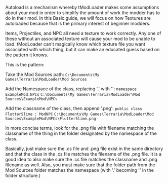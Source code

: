 Autoload is a mechanism whereby tModLoader makes some assumptions about your mod in order to simplify the amount of work the modder has to do in their mod. In this Basic guide, we will focus on how Textures are autoloaded because that is the primary interest of beginner modders.

Items, Projectiles, and NPC all need a texture to work correctly. Any one of these without an associated texture will cause your mod to be unable to load. tModLoader can't magically know which texture file you want associated with which thing, but it can make an educated guess based on the pattern it knows.

This is the pattern:

Take the Mod Sources path: 
`C:\Documents\My Games\Terraria\ModLoader\Mod Sources`

Add the Namespace of the class, replacing '.' with '\': 
`namespace ExampleMod.NPCs`
`C:\Documents\My Games\Terraria\ModLoader\Mod Sources\ExampleMod\NPCs`

Add the classname of the class, then append '.png':
`public class FlutterSlime : ModNPC`
`C:\Documents\My Games\Terraria\ModLoader\Mod Sources\ExampleMod\NPCs\FlutterSlime.png`

In more concise terms, look for the .png file with filename matching the classname of the thing in the folder designated by the namespace of the class.

Basically, just make sure the .cs file and .png file exist in the same directory and that the class in the .cs file matches the filename of the .png file. It is a good idea to also make sure the .cs file matches the classname and .png filename as well. Also, you must make sure that the folder path from the Mod Sources folder matches the namespace (with 
'.' becoming '\' in the folder structure.)